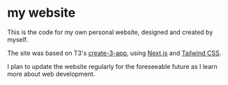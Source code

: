 # my website

This is the code for my own personal website, designed and created by myself.

The site was based on T3's [create-3-app](https://create.t3.gg/), using [Next.js](https://nextjs.org/) and [Tailwind CSS](https://tailwindcss.com/).

I plan to update the website regularly for the foreseeable future as I learn more about web development.
